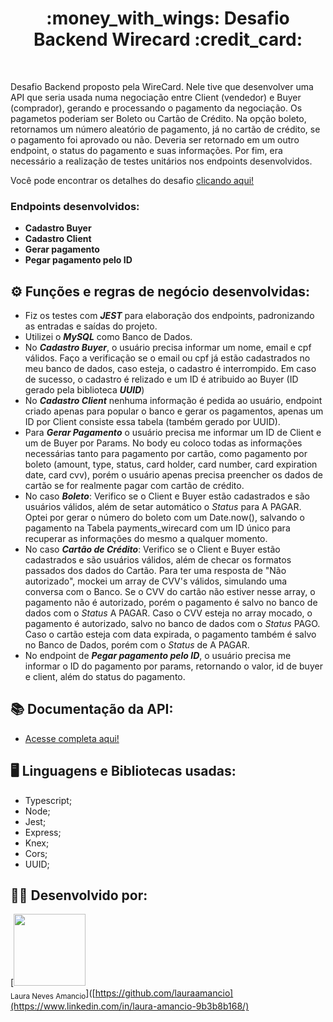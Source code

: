 <h1 align="center">:money_with_wings: Desafio Backend Wirecard :credit_card:</h1>

<br>

Desafio Backend proposto pela WireCard. Nele tive que desenvolver uma API que seria usada numa negociação entre Client (vendedor) e Buyer (comprador), gerando e processando o pagamento da negociação. Os pagametos poderiam ser Boleto ou Cartão de Crédito. Na opção boleto, retornamos um número aleatório de pagamento, já no cartão de crédito, se o pagamento foi aprovado ou não. Deveria ser retornado em um outro endpoint, o status do pagamento e suas informações. Por fim, era necessário a realização de testes unitários nos endpoints desenvolvidos.

Você pode encontrar os detalhes do desafio [clicando aqui!](https://github.com/wirecardBrasil/challenge/tree/master/backend)

### Endpoints desenvolvidos:

- **Cadastro Buyer**
- **Cadastro Client**
- **Gerar pagamento**
- **Pegar pagamento pelo ID**

## ⚙️ Funções e regras de negócio desenvolvidas:

- Fiz os testes com ***JEST*** para elaboração dos endpoints, padronizando as entradas e saídas do projeto.
- Utilizei o ***MySQL*** como Banco de Dados.
- No ***Cadastro Buyer***, o usuário precisa informar um nome, email e cpf válidos. Faço a verificação se o email ou cpf já estão cadastrados no meu banco de dados, caso esteja, o cadastro é interrompido. Em caso de sucesso, o cadastro é relizado e um ID é atribuido ao Buyer (ID gerado pela biblioteca ***UUID***)
- No ***Cadastro Client*** nenhuma informação é pedida ao usuário, endpoint criado apenas para popular o banco e gerar os pagamentos, apenas um ID por Client consiste essa tabela (também gerado por UUID).
- Para ***Gerar Pagamento*** o usuário precisa me informar um ID de Client e um de Buyer por Params. No body eu coloco todas as informações necessárias tanto para pagamento por cartão, como pagamento por boleto (amount, type, status, card holder, card number, card expiration date, card cvv), porém o usuário apenas precisa preencher os dados de cartão se for realmente pagar com cartão de crédito.
- No caso ***Boleto***: Verifico se o Client e Buyer estão cadastrados e são usuários válidos, além de setar automático o *Status* para A PAGAR. Optei por gerar o número do boleto com um Date.now(), salvando o pagamento na Tabela payments_wirecard com um ID único para recuperar as informações do mesmo a qualquer momento.
- No caso ***Cartão de Crédito***: Verifico se o Client e Buyer estão cadastrados e são usuários válidos, além de checar os formatos passados dos dados do Cartão. Para ter uma resposta de "Não autorizado", mockei um array de CVV's válidos, simulando uma conversa com o Banco. Se o CVV do cartão não estiver nesse array, o pagamento não é autorizado, porém o pagamento é salvo no banco de dados  com o *Status* A PAGAR. Caso o CVV esteja no array mocado, o pagamento é autorizado, salvo no banco de dados com o *Status* PAGO.
Caso o cartão esteja com data expirada, o pagamento também é salvo no Banco de Dados, porém com o *Status* de A PAGAR.
- No endpoint de ***Pegar pagamento pelo ID***, o usuário precisa me informar o ID do pagamento por params, retornando o valor, id de buyer e client, além do status do pagamento.

## :books: Documentação da API:
- [Acesse completa aqui!](https://documenter.getpostman.com/view/20352925/UzXLzJKd)

## :desktop_computer: Linguagens e Bibliotecas usadas:
- Typescript;
- Node;
- Jest;
- Express;
- Knex;
- Cors;
- UUID;

## :woman_technologist: Desenvolvido por:
[<img src="https://avatars.githubusercontent.com/u/98964160?v=4" width=115><br><sub>Laura Neves Amancio</sub>]([https://github.com/lauraamancio](https://www.linkedin.com/in/laura-amancio-9b3b8b168/)
